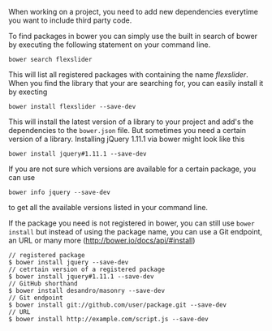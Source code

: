 When working on a project, you need to add new dependencies everytime you want to include third party code.

To find packages in bower you can simply use the built in search of bower by executing the following statement on your command line.

	bower search flexslider

This will list all registered packages with containing the name *flexslider*. When you find the library that your are searching for, you can easily install it by execting

	bower install flexslider --save-dev

This will install the latest version of a library to your project and add's the dependencies to the `bower.json` file. But sometimes you need a certain version of a library. Installing jQuery 1.11.1 via bower might look like this

	bower install jquery#1.11.1 --save-dev

If you are not sure which versions are available for a certain package, you can use

	bower info jquery --save-dev

to get all the available versions listed in your command line.


If the package you need is not registered in bower, you can still use `bower install` but instead of using the package name, you can use a Git endpoint, an URL or many more (http://bower.io/docs/api/#install)


	// registered package
	$ bower install jquery --save-dev
	// cetrtain version of a registered package
	$ bower install jquery#1.11.1 --save-dev
	// GitHub shorthand
	$ bower install desandro/masonry --save-dev
	// Git endpoint
	$ bower install git://github.com/user/package.git --save-dev
	// URL
	$ bower install http://example.com/script.js --save-dev

